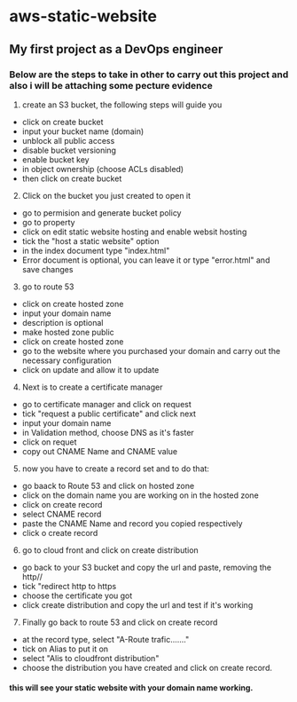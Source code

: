 # aws-static-website
## My first project as a DevOps engineer 
### Below are the steps to take in other to carry out this project and also i will be attaching some pecture evidence
1. create an S3 bucket, the following steps will guide you
- click on create bucket
- input your bucket name (domain)
- unblock all public access
- disable bucket versioning
- enable bucket key
- in object ownership (choose ACLs disabled)
- then click on create bucket
2. Click on the bucket you just created to open it
- go to permision and generate bucket policy
- go to property
- click on edit static website hosting and enable websit hosting
- tick the "host a static website" option
- in the index document type "index.html"
- Error document is optional, you can leave it or type "error.html" and save changes
3. go to route 53
- click on create hosted zone
- input your domain name
- description is optional
- make hosted zone public
- click on create hosted zone
- go to the website where you purchased your domain and carry out the necessary configuration
- click on update and allow it to update
4. Next is to create a certificate manager
- go to certificate manager and click on request
- tick "request a public certificate" and click next
- input your domain name
- in Validation method, choose DNS as it's faster
- click on requet
- copy out CNAME Name and CNAME value
5. now you have to create a record set and to do that:
- go baack to Route 53 and click on hosted zone
- click on the domain name you are working on in the hosted zone
- click on create record
- select CNAME record
- paste the CNAME Name and record you copied respectively
- click o create record
6. go to cloud front and click on create distribution
- go back to your S3 bucket and copy the url and paste, removing the http//
- tick "redirect http to https
- choose the certificate you got
- click create distribution and copy the url and test if it's working
7. Finally go back to route 53 and click on create record
- at the record type, select "A-Route trafic......."
- tick on Alias to put it on
- select "Alis to cloudfront distribution"
- choose the distribution you have created and click on create record.
#### this will see your static website with your domain name working.


